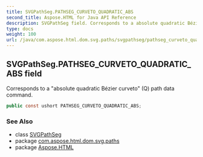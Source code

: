 ```yaml
---
title: SVGPathSeg.PATHSEG_CURVETO_QUADRATIC_ABS
second_title: Aspose.HTML for Java API Reference
description: SVGPathSeg field. Corresponds to a absolute quadratic Bézier curveto Q path data command
type: docs
weight: 100
url: /java/com.aspose.html.dom.svg.paths/svgpathseg/pathseg_curveto_quadratic_abs/
---
```

## SVGPathSeg.PATHSEG_CURVETO_QUADRATIC_ABS field

Corresponds to a "absolute quadratic Bézier curveto" (Q) path data command.

```java
public const ushort PATHSEG_CURVETO_QUADRATIC_ABS;
```

### See Also

* class [SVGPathSeg](../)
* package [com.aspose.html.dom.svg.paths](../../svgpathseg/)
* package [Aspose.HTML](../../../)
